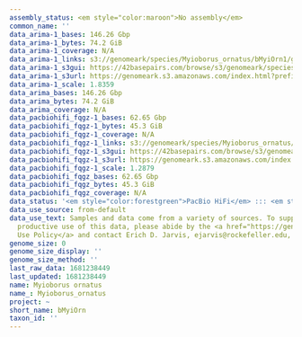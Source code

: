 ```yaml
---
assembly_status: <em style="color:maroon">No assembly</em>
common_name: ''
data_arima-1_bases: 146.26 Gbp
data_arima-1_bytes: 74.2 GiB
data_arima-1_coverage: N/A
data_arima-1_links: s3://genomeark/species/Myioborus_ornatus/bMyiOrn1/genomic_data/arima/<br>
data_arima-1_s3gui: https://42basepairs.com/browse/s3/genomeark/species/Myioborus_ornatus/bMyiOrn1/genomic_data/arima/
data_arima-1_s3url: https://genomeark.s3.amazonaws.com/index.html?prefix=species/Myioborus_ornatus/bMyiOrn1/genomic_data/arima/
data_arima-1_scale: 1.8359
data_arima_bases: 146.26 Gbp
data_arima_bytes: 74.2 GiB
data_arima_coverage: N/A
data_pacbiohifi_fqgz-1_bases: 62.65 Gbp
data_pacbiohifi_fqgz-1_bytes: 45.3 GiB
data_pacbiohifi_fqgz-1_coverage: N/A
data_pacbiohifi_fqgz-1_links: s3://genomeark/species/Myioborus_ornatus/bMyiOrn1/genomic_data/pacbio_hifi/<br>
data_pacbiohifi_fqgz-1_s3gui: https://42basepairs.com/browse/s3/genomeark/species/Myioborus_ornatus/bMyiOrn1/genomic_data/pacbio_hifi/
data_pacbiohifi_fqgz-1_s3url: https://genomeark.s3.amazonaws.com/index.html?prefix=species/Myioborus_ornatus/bMyiOrn1/genomic_data/pacbio_hifi/
data_pacbiohifi_fqgz-1_scale: 1.2879
data_pacbiohifi_fqgz_bases: 62.65 Gbp
data_pacbiohifi_fqgz_bytes: 45.3 GiB
data_pacbiohifi_fqgz_coverage: N/A
data_status: '<em style="color:forestgreen">PacBio HiFi</em> ::: <em style="color:forestgreen">Arima</em>'
data_use_source: from-default
data_use_text: Samples and data come from a variety of sources. To support fair and
  productive use of this data, please abide by the <a href="https://genome10k.soe.ucsc.edu/data-use-policies/">Data
  Use Policy</a> and contact Erich D. Jarvis, ejarvis@rockefeller.edu, with any questions.
genome_size: 0
genome_size_display: ''
genome_size_method: ''
last_raw_data: 1681238449
last_updated: 1681238449
name: Myioborus ornatus
name_: Myioborus_ornatus
project: ~
short_name: bMyiOrn
taxon_id: ''
---
```

